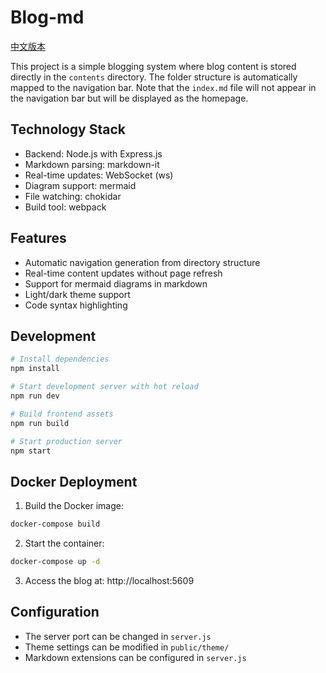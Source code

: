 # Blog-md

[中文版本](README.zh-cn.md)

This project is a simple blogging system where blog content is stored directly in the `contents` directory. The folder structure is automatically mapped to the navigation bar. Note that the `index.md` file will not appear in the navigation bar but will be displayed as the homepage.

## Technology Stack

- Backend: Node.js with Express.js
- Markdown parsing: markdown-it
- Real-time updates: WebSocket (ws)
- Diagram support: mermaid
- File watching: chokidar
- Build tool: webpack

## Features

- Automatic navigation generation from directory structure
- Real-time content updates without page refresh
- Support for mermaid diagrams in markdown
- Light/dark theme support
- Code syntax highlighting

## Development

```bash
# Install dependencies
npm install

# Start development server with hot reload
npm run dev

# Build frontend assets
npm run build

# Start production server
npm start
```

## Docker Deployment

1. Build the Docker image:
```bash
docker-compose build
```

2. Start the container:
```bash
docker-compose up -d
```

3. Access the blog at: http://localhost:5609

## Configuration

- The server port can be changed in `server.js`
- Theme settings can be modified in `public/theme/`
- Markdown extensions can be configured in `server.js`
